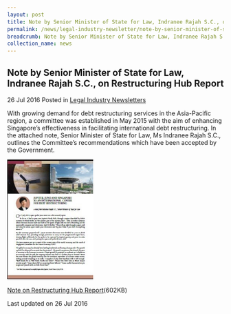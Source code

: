 ```yaml
---
layout: post
title: Note by Senior Minister of State for Law, Indranee Rajah S.C., on Restructuring Hub Report
permalink: /news/legal-industry-newsletter/note-by-senior-minister-of-state-for-law--indranee-rajah-s-c---o8/
breadcrumb: Note by Senior Minister of State for Law, Indranee Rajah S.C., on Restructuring Hub Report
collection_name: news
---
```


<style>
  .image {width: 200px;}
  .image img {max-width: 100%;}
</style>

Note by Senior Minister of State for Law, Indranee Rajah S.C., on Restructuring Hub Report
---

26 Jul 2016 Posted in [Legal Industry Newsletters](/news/legal-industry-newsletters/)

With growing demand for debt restructuring services in the Asia-Pacific region, a committee was established in May 2015 with the aim of enhancing Singapore’s effectiveness in facilitating international debt restructuring. In the attached note, Senior Minister of State for Law, Ms Indranee Rajah S.C., outlines the Committee’s recommendations which have been accepted by the Government.

<div class="image">
  <a href="/files/NotebySMSonRestructuringHubReport.pdf/"><img src="/images/1469514883180.jpg/"></a>
</div>

<a href="/files/NotebySMSonRestructuringHubReport.pdf/">Note on Restructuring Hub Report</a>(602KB)

<p class="right-side-updated">Last updated on 26 Jul 2016</p>
